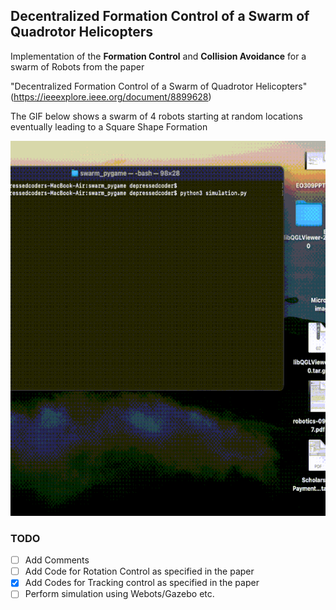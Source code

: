 ## Decentralized Formation Control of a Swarm of Quadrotor Helicopters

Implementation of the **Formation Control** and **Collision Avoidance** for a swarm of Robots from the paper  

"Decentralized Formation Control of a Swarm of Quadrotor Helicopters" (https://ieeexplore.ieee.org/document/8899628)

The GIF below shows a swarm of 4 robots starting at random locations eventually leading to a Square Shape Formation

<img src="https://github.com/JACOBIN-SCTCS/Robot_Swarm_Formation_Control/blob/main/simulation.gif" width="600" height="600"/>

### TODO
- [ ]  Add Comments 
- [ ]  Add Code for Rotation Control as specified in the paper
- [X]  Add Codes for Tracking control as specified in the paper
- [ ]  Perform simulation using Webots/Gazebo etc.
